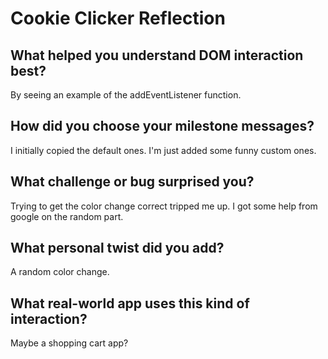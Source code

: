 # Cookie Clicker Reflection

## What helped you understand DOM interaction best?
By seeing an example of the addEventListener function.

## How did you choose your milestone messages?
I initially copied the default ones. I'm just added some funny custom ones.

## What challenge or bug surprised you?
Trying to get the color change correct tripped me up. I got some help from google on the random part.

## What personal twist did you add?
A random color change.

## What real-world app uses this kind of interaction?
Maybe a shopping cart app?